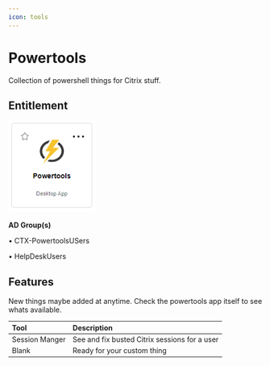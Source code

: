 ```yaml
---
icon: tools
---
```


# Powertools

Collection of powershell things for Citrix stuff.

## Entitlement

![Citrix app tile](powertools-01.png)

**AD Group(s)**

 • CTX-PowertoolsUSers

 • HelpDeskUsers


## Features

New things maybe added at anytime. Check the powertools app itself to see whats available.

|Tool|Description|
|:---|:---|
|Session Manger|See and fix busted Citrix sessions for a user|
|Blank|Ready for your custom thing|

